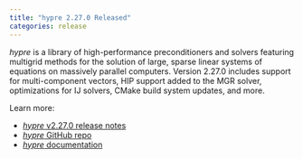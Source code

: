 ```yaml
---
title: "hypre 2.27.0 Released"
categories: release
---
```


*hypre* is a library of high-performance preconditioners and solvers featuring multigrid methods for the solution of large, sparse linear systems of equations on massively parallel computers. Version 2.27.0 includes support for multi-component vectors, HIP support added to the MGR solver, optimizations for IJ solvers, CMake build system updates, and more.

Learn more:

- [*hypre* v2.27.0 release notes](https://github.com/hypre-space/hypre/releases/tag/v2.27.0)
- [*hypre* GitHub repo](https://github.com/hypre-space/hypre)
- [*hypre* documentation](https://hypre.readthedocs.io/en/latest/)
